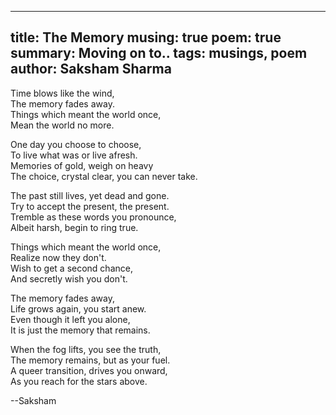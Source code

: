 -----
title: The Memory
musing: true
poem: true
summary: Moving on to..
tags: musings, poem
author: Saksham Sharma
-----

Time blows like the wind,  
The memory fades away.  
Things which meant the world once,  
Mean the world no more.  

One day you choose to choose,  
To live what was or live afresh.  
Memories of gold, weigh on heavy  
The choice, crystal clear, you can never take.  

The past still lives, yet dead and gone.  
Try to accept the present, the present.  
Tremble as these words you pronounce,  
Albeit harsh, begin to ring true.  

Things which meant the world once,  
Realize now they don't.  
Wish to get a second chance,  
And secretly wish you don't.  

The memory fades away,  
Life grows again, you start anew.  
Even though it left you alone,  
It is just the memory that remains.  

When the fog lifts, you see the truth,  
The memory remains, but as your fuel.  
A queer transition, drives you onward,  
As you reach for the stars above.  

--Saksham
